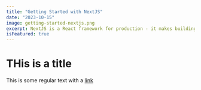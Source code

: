 ```yaml
---
title: "Getting Started with NextJS"
date: "2023-10-15"
image: getting-started-nextjs.png
excerpt: NextJS is a React framework for production - it makes building fullstack React apps and sites a breeze and ships with built-in SSR.
isFeatured: true
---
```


# THis is a title

This is some regular text with a [link](http://google.com)
